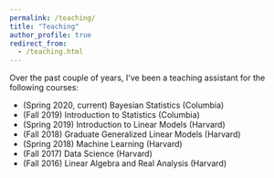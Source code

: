 ```yaml
---
permalink: /teaching/
title: "Teaching"
author_profile: true
redirect_from: 
  - /teaching.html
---
```


Over the past couple of years, I've been a teaching assistant for the following courses:

* (Spring 2020, current) Bayesian Statistics (Columbia)
* (Fall 2019) Introduction to Statistics (Columbia)
* (Spring 2019) Introduction to Linear Models (Harvard)
* (Fall 2018) Graduate Generalized Linear Models (Harvard)
* (Spring 2018) Machine Learning (Harvard)
* (Fall 2017) Data Science (Harvard)
* (Fall 2016) Linear Algebra and Real Analysis (Harvard)

<!-- {% include base_path %}

{% for post in site.teaching reversed %}
  {% include archive-single.html %}
{% endfor %} -->
